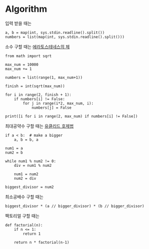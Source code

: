 # Algorithm

입력 받을 때는
    
    a, b = map(int, sys.stdin.readline().split())
    numbers = list(map(int, sys.stdin.readline().split()))



소수 구할 때는 [에라토스테네스의 체](https://velog.io/@htchoi1006/파이썬-에라토스테네스의-체)

    from math import sqrt

    max_num = 10000
    max_num += 1

    numbers = list(range(1, max_num+1))

    finish = int(sqrt(max_num))

    for i in range(2, finish + 1):
        if numbers[i] != False:
            for j in range(i*2, max_num, i):
                numbers[j] = False

    print([i for i in range(2, max_num) if numbers[i] != False])




최대공약수 구할 때는 [유클리드 호제법](https://ko.wikipedia.org/wiki/유클리드_호제법)

    if a < b:  # make a bigger
        a, b = b, a

    num1 = a
    num2 = b

    while num1 % num2 != 0:
        div = num1 % num2

        num1 = num2
        num2 = div

    biggest_divisor = num2




최소공배수 구할 때는

    biggest_divisor * (a // bigger_divisor) * (b // bigger_divisor)



팩토리얼 구할 때는

    def factorial(n):
        if n <= 1:
            return 1

        return n * factorial(n-1)
